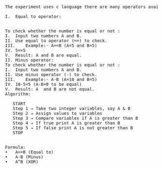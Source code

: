<pre>
The experiment uses c language there are many operators available in the language. In this experiment we are focusing on the equal to (==), minus ( - ) and XOR operator to check whether the number entered by the user are equal or not.<br> 
I.	Equal to operator:<br>

To check whether the number is equal or not :
I.	Input two numbers A and B.
II.	Use equal to operator (==) to check.
III.	Example:- A==B (A=5 and B=5)
IV.	5==5
V.	Result: A and B are equal.
II.	Minus operator:
To check whether the number is equal or not :
I.	Input two numbers A and B.
II.	Use minus operator (-) to check.
III.	Example:- A-B (A=10 and B=5)
IV.	10-5=5 (A-B=0 to be equal)
V.	Result: A  and B are not equal.
Algorithm:

   START
   Step 1 → Take two integer variables, say A & B
   Step 2 → Assign values to variables
   Step 3 → Compare variables if A is greater than B
   Step 4 → If true print A is greater than B
   Step 5 → If false print A is not greater than B
   STOP


Formula:
•	A==B (Equal to)
•	A-B (Minus)
•	A^B (XOR)
</pre>
